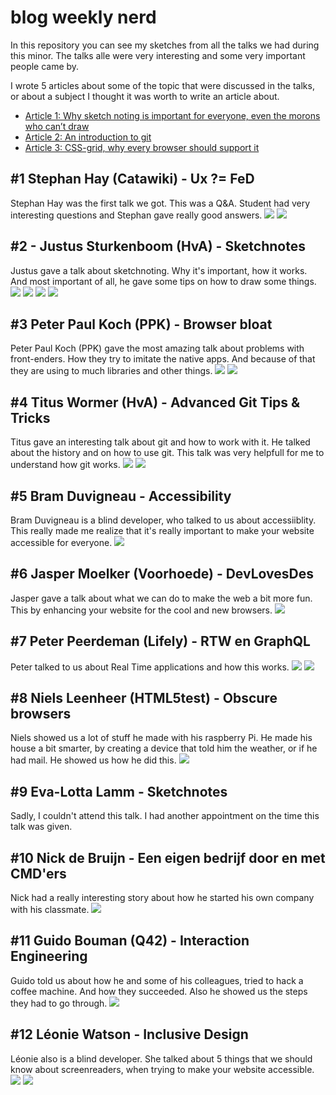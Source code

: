 # blog weekly nerd
In this repository you can see my sketches from all the talks we had during this minor. The talks alle were very interesting and some very important people came by.

I wrote 5 articles about some of the topic that were discussed in the talks, or about a subject I thought it was worth to write an article about.

-   [Article 1: Why sketch noting is important for everyone, even the morons who can’t draw](/sketchNoting.md)
-   [Article 2: An introduction to git](/introductionToGit.md)
-   [Article 3: CSS-grid, why every browser should support it](/css-grid.md)
## #1 Stephan Hay (Catawiki) - Ux ?= FeD
Stephan Hay was the first talk we got. This was a Q&A. Student had very interesting questions and Stephan gave really good answers.
![](/images/sketches/1.1.jpg)
![](/images/sketches/1.2.jpg)

## #2 - Justus Sturkenboom (HvA) - Sketchnotes
Justus gave a talk about sketchnoting. Why it's important, how it works. And most important of all, he gave some tips on how to draw some things.
![](/images/sketches/2.1.jpg)
![](/images/sketches/2.2.jpg)
![](/images/sketches/2.3.jpg)
![](/images/sketches/2.4.jpg)

## #3 Peter Paul Koch (PPK) - Browser bloat
Peter Paul Koch (PPK) gave the most amazing talk about problems with front-enders. How they try to imitate the native apps. And because of that they are using to much libraries and other things.
![](/images/sketches/3.1.jpg)
![](/images/sketches/3.2.jpg)

## #4 Titus Wormer (HvA) - Advanced Git Tips & Tricks
Titus gave an interesting talk about git and how to work with it. He talked about the history and on how to use git. This talk was very helpfull for me to understand how git works.
![](/images/sketches/4.1.jpg)
![](/images/sketches/4.2.jpg)

## #5 Bram Duvigneau - Accessibility
Bram Duvigneau is a blind developer, who talked to us about accessiiblity. This really made me realize that it's really important to make your website accessible for everyone.
![](/images/sketches/6.1.jpg)

## #6 Jasper Moelker (Voorhoede) - DevLovesDes
Jasper gave a talk about what we can do to make the web a bit more fun. This by enhancing your website for the cool and new browsers.
![](/images/sketches/5.1.jpg)

## #7 Peter Peerdeman (Lifely) - RTW en GraphQL
Peter talked to us about Real Time applications and how this works.
![](/images/sketches/8.1.jpg)
![](/images/sketches/8.2.jpg)

## #8 Niels Leenheer (HTML5test) - Obscure browsers
Niels showed us a lot of stuff he made with his raspberry Pi. He made his house a bit smarter, by creating a device that told him the weather, or if he had mail. He showed us how he did this.
![](/images/sketches/7.1.jpg)

## #9 Eva-Lotta Lamm - Sketchnotes
Sadly, I couldn't attend this talk. I had another appointment on the time this talk was given.

## #10 Nick de Bruijn - Een eigen bedrijf door en met CMD'ers
Nick had a really interesting story about how he started his own company with his classmate.
![](/images/sketches/9.1.jpg)

## #11 Guido Bouman (Q42) - Interaction Engineering
Guido told us about how he and some of his colleagues, tried to hack a coffee machine. And how they succeeded. Also he showed us the steps they had to go through.
![](/images/sketches/10.1.jpg)

## #12 Léonie Watson - Inclusive Design
Léonie also is a blind developer. She talked about 5 things that we should know about screenreaders, when trying to make your website accessible.
![](/images/sketches/11.1.jpg)
![](/images/sketches/11.2.jpg)
